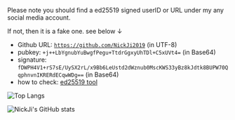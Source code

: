 Please note you should find a ed25519 signed userID or URL under my any social media account.

If not, then it is a fake one. see below ↓

+ Github URL: [`https://github.com/NickJi2019`](https://github.com/NickJi2019) (in UTF-8)
+ pubkey: `+j++LbYgnubYuBwgfPegu+TtdrGgxyUhTDl+C5xUVt4=` (in Base64)
+ signature: `fDWPH4V1+rS7sE/UySX2rL/x9Bb6LeUstd2dWznub0MscKWS33yBz8kJdtk8BUPW70QqphnvnIKRERdECqwWDg==` (in Base64)
+ how to check: [ed25519 tool](https://cyphr.me/ed25519_tool/ed.html#?key_enc=B64)

![Top Langs](https://github-readme-stats.vercel.app/api/top-langs/?username=nickji2019&layout=compact)

![NickJi's GitHub stats](https://github-readme-stats.vercel.app/api?username=nickji2019&show_icons=true&count_private=true)
<!---
NickJi2019/NickJi2019 is a ✨ special ✨ repository because its `README.md` (this file) appears on your GitHub profile.
You can click the Preview link to take a look at your changes.
--->
